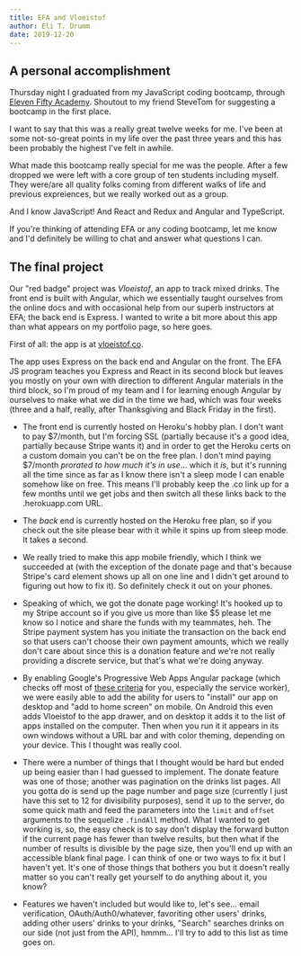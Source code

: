 ```yaml
---
title: EFA and Vloeistof
author: Eli T. Drumm
date: 2019-12-20
---
```



## A personal accomplishment

Thursday night I graduated from my JavaScript coding bootcamp, through [Eleven Fifty Academy](https://elevenfifty.org/). Shoutout to my friend SteveTom for suggesting a bootcamp in the first place.

I want to say that this was a really great twelve weeks for me. I've been at some not-so-great points in my life over the past three years and this has been probably the highest I've felt in awhile.


What made this bootcamp really special for me was the people. After a few dropped we were left with a core group of ten students including myself. They were/are all quality folks coming from different walks of life and previous expreiences, but we really worked out as a group.

And I know JavaScript! And React and Redux and Angular and TypeScript.

If you're thinking of attending EFA or any coding bootcamp, let me know and I'd definitely be willing to chat and answer what questions I can.


## The final project

Our "red badge" project was *Vloeistof*, an app to track mixed drinks.
The front end is built with Angular, which we essentially taught ourselves from the online docs and with occasional help from our superb instructors at EFA; the back end is Express.
I wanted to write a bit more about this app than what appears on my portfolio page, so here goes.

First of all: the app is at [vloeistof.co](https://vloeistof.co/).

The app uses Express on the back end and Angular on the front. The EFA JS program teaches you Express and React in its second block but leaves you mostly on your own with direction to different Angular materials in the third block, so I'm proud of my team and I for learning enough Angular by ourselves to make what we did in the time we had, which was four weeks (three and a half, really, after Thanksgiving and Black Friday in the first).


* The front end is currently hosted on Heroku's hobby plan. I don't want to pay $7/month, but I'm forcing SSL (partially because it's a good idea, partially because Stripe wants it) and in order to get the Heroku certs on a custom domain you can't be on the free plan. I don't mind paying $7/month *prorated to how much it's in use*... which it *is*, but it's running all the time since as far as I know there isn't a sleep mode I can enable somehow like on free. This means I'll probably keep the .co link up for a few months until we get jobs and then switch all these links back to the .herokuapp.com URL.

* The *back* end is currently hosted on the Heroku free plan, so if you check out the site please bear with it while it spins up from sleep mode. It takes a second.

* We really tried to make this app mobile friendly, which I think we succeeded at (with the exception of the donate page and that's because Stripe's card element shows up all on one line and I didn't get around to figuring out how to fix it). So definitely check it out on your phones.

* Speaking of which, we got the donate page working! It's hooked up to my Stripe account so if you give us more than like $5 please let me know so I notice and share the funds with my teammates, heh. The Stripe payment system has you initiate the transaction on the back end so that users can't choose their own payment amounts, which we really don't care about since this is a donation feature and we're not really providing a discrete service, but that's what we're doing anyway. 

* By enabling Google's Progressive Web Apps Angular package (which checks off most of [these criteria](https://developers.google.com/web/fundamentals/app-install-banners) for you, especially the service worker), we were easily able to add the ability for users to "install" our app on desktop and "add to home screen" on mobile. On Android this even adds Vloeistof to the app drawer, and on desktop it adds it to the list of apps installed on the computer. Then when you run it it appears in its own windows without a URL bar and with color theming, depending on your device. This I thought was really cool.

* There were a number of things that I thought would be hard but ended up being easier than I had guessed to implement. The donate feature was one of those; another was pagination on the drinks list pages. All you gotta do is send up the page number and page size (currently I just have this set to 12 for divisibility purposes), send it up to the server, do some quick math and feed the parameters into the `limit` and `offset` arguments to the sequelize `.findAll` method. What I wanted to get working is, so, the easy check is to say don't display the forward button if the current page has fewer than twelve results, but then what if the number of results is divisible by the page size, then you'll end up with an accessible blank final page. I can think of one or two ways to fix it but I haven't yet. It's one of those things that bothers you but it doesn't really matter so you can't really get yourself to do anything about it, you know?

* Features we haven't included but would like to, let's see... email verification, OAuth/Auth0/whatever, favoriting other users' drinks, adding other users' drinks to your drinks, "Search" searches drinks on our side (not just from the API), hmmm... I'll try to add to this list as time goes on.
